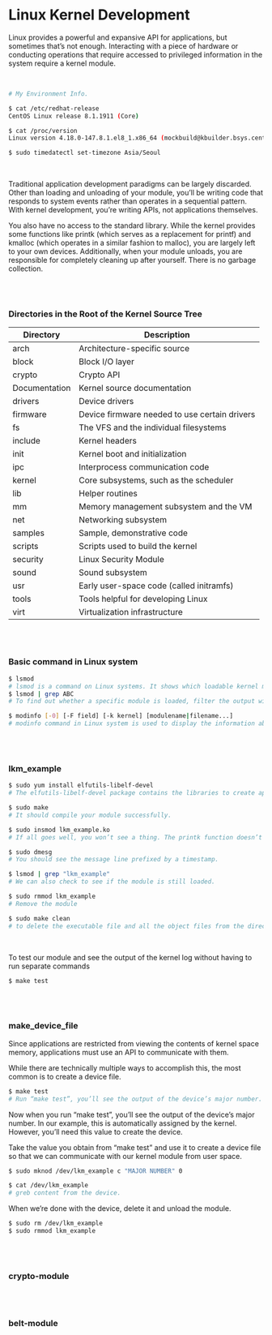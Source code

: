 # Linux Kernel Development

Linux provides a powerful and expansive API for applications, but sometimes that’s not enough. Interacting with a piece of hardware or conducting operations that require accessed to privileged information in the system require a kernel module.

<br/>

```bash
# My Environment Info.

$ cat /etc/redhat-release
CentOS Linux release 8.1.1911 (Core)

$ cat /proc/version
Linux version 4.18.0-147.8.1.el8_1.x86_64 (mockbuild@kbuilder.bsys.centos.org) (gcc version 8.3.1 20190507 (Red Hat 8.3.1-4) (GCC)) #1 SMP Thu Apr 9 13:49:54 UTC 2020

$ sudo timedatectl set-timezone Asia/Seoul
```

<br/>

Traditional application development paradigms can be largely discarded. Other than loading and unloading of your module, you’ll be writing code that responds to system events rather than operates in a sequential pattern. With kernel development, you’re writing APIs, not applications themselves.

You also have no access to the standard library. While the kernel provides some functions like printk (which serves as a replacement for printf) and kmalloc (which operates in a similar fashion to malloc), you are largely left to your own devices. Additionally, when your module unloads, you are responsible for completely cleaning up after yourself. There is no garbage collection.

<br/>

<br/>

### Directories in the Root of the Kernel Source Tree 

| Directory     | Description                                   |
| ------------- | --------------------------------------------- |
| arch          | Architecture-specific source                  |
| block         | Block I/O layer                               |
| crypto        | Crypto API                                    |
| Documentation | Kernel source documentation                   |
| drivers       | Device drivers                                |
| firmware      | Device firmware needed to use certain drivers |
| fs            | The VFS and the individual filesystems        |
| include       | Kernel headers                                |
| init          | Kernel boot and initialization                |
| ipc           | Interprocess communication code               |
| kernel        | Core subsystems, such as the scheduler        |
| lib           | Helper routines                               |
| mm            | Memory management subsystem and the VM        |
| net           | Networking subsystem                          |
| samples       | Sample, demonstrative code                    |
| scripts       | Scripts used to build the kernel              |
| security      | Linux Security Module                         |
| sound         | Sound subsystem                               |
| usr           | Early user-space code (called initramfs)      |
| tools         | Tools helpful for developing Linux            |
| virt          | Virtualization infrastructure                 |

<br/>

<br/>

### Basic command in Linux system

``` bash
$ lsmod
# lsmod is a command on Linux systems. It shows which loadable kernel modules are currently loaded.
$ lsmod | grep ABC
# To find out whether a specific module is loaded, filter the output with grep.

$ modinfo [-0] [-F field] [-k kernel] [modulename|filename...]
# modinfo command in Linux system is used to display the information about a Linux Kernel module.
```



<br/>

<br/>

### lkm_example

```bash
$ sudo yum install elfutils-libelf-devel
# The elfutils-libelf-devel package contains the libraries to create applications for handling compiled objects. libelf allows you to access the internals of the ELF object file format, so you can see the different sections of an ELF file.

$ sudo make
# It should compile your module successfully.

$ sudo insmod lkm_example.ko
# If all goes well, you won’t see a thing. The printk function doesn’t output to the console but rather the kernel log.

$ sudo dmesg
# You should see the message line prefixed by a timestamp.

$ lsmod | grep "lkm_example"
# We can also check to see if the module is still loaded.

$ sudo rmmod lkm_example
# Remove the module

$ sudo make clean
# to delete the executable file and all the object files from the directory
```

<br/>

To test our module and see the output of the kernel log without having to run separate commands

```bash
$ make test
```

<br/>

<br/>

### make_device_file

Since applications are restricted from viewing the contents of kernel space memory, applications must use an API to communicate with them.

While there are technically multiple ways to accomplish this, the most common is to create a device file.

```bash
$ make test
# Run “make test”, you’ll see the output of the device’s major number. 
```

Now when you run “make test”, you’ll see the output of the device’s major number. In our example, this is automatically assigned by the kernel. However, you’ll need this value to create the device.

Take the value you obtain from “make test” and use it to create a device file so that we can communicate with our kernel module from user space.

```bash
$ sudo mknod /dev/lkm_example c "MAJOR NUMBER" 0

$ cat /dev/lkm_example
# greb content from the device.
```

When we’re done with the device, delete it and unload the module.

```bash
$ sudo rm /dev/lkm_example
$ sudo rmmod lkm_example
```

<br/>

<br/>

### crypto-module

<br/>

<br/>

### belt-module